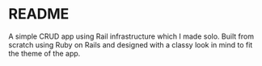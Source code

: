 # README

A simple CRUD app using Rail infrastructure which I made solo.
Built from scratch using Ruby on Rails and designed with a classy look in mind to fit the theme of the app.

